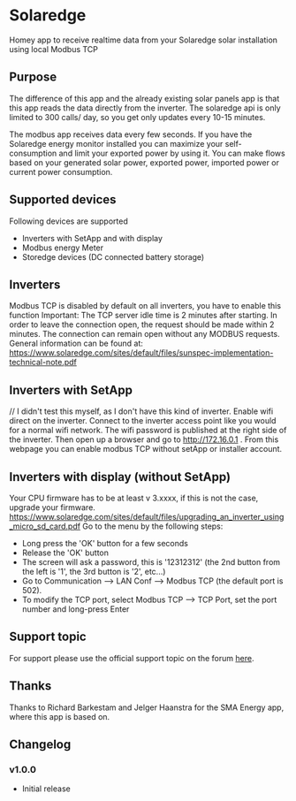 # Solaredge
 Homey app to receive realtime data from your Solaredge solar installation using local Modbus TCP

## Purpose
The difference of this app and the already existing solar panels app is that this app reads the data directly from the inverter.
The solaredge api is only limited to 300 calls/ day, so you get only updates every 10-15 minutes.

The modbus app receives data every few seconds.
If you have the Solaredge energy monitor installed you can maximize your self-consumption and limit your exported power by using it. You can make flows based on your generated solar power, exported power, imported power or current power consumption.


## Supported devices
Following devices are supported
- Inverters with SetApp and with display
- Modbus energy Meter
- Storedge devices (DC connected battery storage)

## Inverters
Modbus TCP is disabled by default on all inverters, you have to enable this function
Important: The TCP server idle time is 2 minutes after starting. In order to leave the connection open, the request should be made
within 2 minutes. The connection can remain open without any MODBUS requests.
General information can be found at:
https://www.solaredge.com/sites/default/files/sunspec-implementation-technical-note.pdf

## Inverters with SetApp
// I didn't test this myself, as I don't have this kind of inverter.
Enable wifi direct on the inverter. Connect to the inverter access point like you would for a normal wifi network. The wifi password is published at the right side of the inverter. Then open up a browser and go to http://172.16.0.1 . From this webpage you can enable modbus TCP without setApp or installer account.

## Inverters with display (without SetApp)
Your CPU firmware has to be at least v 3.xxxx, if this is not the case, upgrade your firmware.
https://www.solaredge.com/sites/default/files/upgrading_an_inverter_using_micro_sd_card.pdf
Go to the menu by the following steps:
- Long press the 'OK' button for a few seconds
- Release the 'OK' button
- The screen will ask a password, this is '12312312' (the 2nd button from the left is '1', the 3rd button is '2', etc...)
- Go to Communication --> LAN Conf --> Modbus TCP (the default port is 502).
- To modify the TCP port, select Modbus TCP --> TCP Port, set the port number and long-press Enter

## Support topic
For support please use the official support topic on the forum [here](https://community.athom.com/t/696).

## Thanks
Thanks to Richard Barkestam and Jelger Haanstra for the SMA Energy app, where this app is based on.


## Changelog

### v1.0.0
* Initial release
